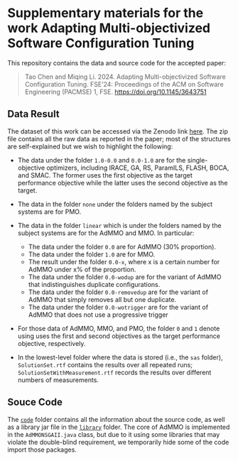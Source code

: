 # Supplementary materials for the work Adapting Multi-objectivized Software Configuration Tuning
This repository contains the data and source code for the accepted paper:

> Tao Chen and Miqing Li. 2024. Adapting Multi-objectivized Software Configuration Tuning. FSE’24: Proceedings of the ACM on Software Engineering (PACMSE) 1, FSE. https://doi.org/10.1145/3643751




## Data Result

The dataset of this work can be accessed via the Zenodo link [here](https://zenodo.org/record/8252997). The zip file contains all the raw data as reported in the paper; most of the structures are self-explained but we wish to highlight the following:

* The data under the folder `1.0-0.0` and `0.0-1.0` are for the single-objective optimizers, including IRACE, GA, RS, ParamILS, FLASH, BOCA, and SMAC. The former uses the first objective as the target performance objective while the latter uses the second objective as the target.

* The data in the folder `none` under the folders named by the subject systems are for PMO.

* The data in the folder `linear` which is under the folders named by the subject systems are for the AdMMO and MMO. In particular:

  * The data under the folder `0.0` are for AdMMO (30% proportion).
  * The data under the folder `1.0` are for MMO.
  * The result under the folder `0.0-x`, where x is a certain number for AdMMO under x% of the proportion.
  * The data under the folder `0.0-wodup` are for the variant of AdMMO that indistinguishes duplicate configurations.
  * The data under the folder `0.0-removedup` are for the variant of AdMMO that simply removes all but one duplicate. 
  * The data under the folder `0.0-wotrigger` are for the variant of AdMMO that does not use a progressive trigger

* For those data of AdMMO, MMO, and PMO, the folder `0` and `1` denote using uses the first and second objectives as the target performance objective, respectively.

* In the lowest-level folder where the data is stored (i.e., the `sas` folder), `SolutionSet.rtf` contains the results over all repeated runs; `SolutionSetWithMeasurement.rtf` records the results over different numbers of measurements.

## Souce Code

The [`code`](https://github.com/3c23/admmo/tree/main/code) folder contains all the information about the source code, as well as a library jar file in the [`library`](https://github.com/3c23/admmo/tree/main/library) folder. The core of AdMMO is implemented in the `AdMMONSGAII.java` class, but due to it using some libraries that may violate the double-blind requirement, we temporarily hide some of the code import those packages.


